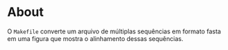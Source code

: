 
# About 

O `Makefile` converte um arquivo de múltiplas sequências em formato fasta em uma figura que mostra o alinhamento dessas sequências.
